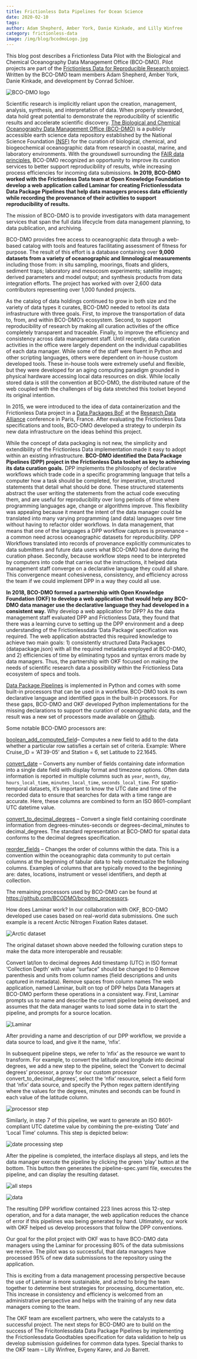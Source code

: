 ```yaml
---
title: Frictionless Data Pipelines for Ocean Science
date: 2020-02-10
tags:
author: Adam Shepherd, Amber York, Danie Kinkade, and Lilly Winfree
category: frictionless-data
image: /img/blog/bcodmoLogo.jpg
---
```


This blog post describes a Frictionless Data Pilot with the Biological and Chemical Oceanography Data Management Office (BCO-DMO). Pilot projects are part of the [Frictionless Data for Reproducible Research project](https://frictionlessdata.io/reproducible-research/). Written by the BCO-DMO team members Adam Shepherd, Amber York, Danie Kinkade, and development by Conrad Schloer.

<!-- more -->

![BCO-DMO logo](./bcodmoLogo.jpg)

Scientific research is implicitly reliant upon the creation, management, analysis, synthesis, and interpretation of data. When properly stewarded, data hold great potential to demonstrate the reproducibility of scientific results and accelerate scientific discovery. [The Biological and Chemical Oceanography Data Management Office (BCO-DMO)](https://www.bco-dmo.org/) is a publicly accessible earth science data repository established by the National Science Foundation [(NSF)](https://www.nsf.gov/) for the curation of biological, chemical, and biogeochemical oceanographic data from research in coastal, marine, and laboratory environments. With the groundswell surrounding the [FAIR data principles](https://doi.org/10.1038/sdata.2016.18), BCO-DMO recognized an opportunity to improve its curation services to better support reproducibility of results, while increasing process efficiencies for incoming data submissions. **In 2019, BCO-DMO worked with the Frictionless Data team at Open Knowledge Foundation to develop a web application called Laminar for creating Frictionlessdata Data Package Pipelines that help data managers process data efficiently while recording the provenance of their activities to support reproducibility of results.**

The mission of BCO-DMO is to provide investigators with data management services that span the full data lifecycle from data management planning, to data publication, and archiving.

BCO-DMO provides free access to oceanographic data through a web-based catalog with tools and features facilitating assessment of fitness for purpose. The result of this effort is a database containing over **9,000 datasets from a variety of oceanographic and limnological measurements** including those from: in situ sampling, moorings, floats and gliders, sediment traps; laboratory and mesocosm experiments; satellite images; derived parameters and model output; and synthesis products from data integration efforts. The project has worked with over 2,600 data contributors representing over 1,000 funded projects. 

As the catalog of data holdings continued to grow in both size and the variety of data types it curates, BCO-DMO needed to retool its data infrastructure with three goals. First, to improve the transportation of data to, from, and within BCO-DMO’s ecosystem. Second, to support reproducibility of research by making all curation activities of the office completely transparent and traceable. Finally, to improve the efficiency and consistency across data management staff. Until recently, data curation activities in the office were largely dependent on the individual capabilities of each data manager. While some of the staff were fluent in Python and other scripting languages, others were dependent on in-house custom developed tools. These in-house tools were extremely useful and flexible, but they were developed for an aging computing paradigm grounded in physical hardware accessing local data resources on disk. While locally stored data is still the convention at BCO-DMO, the distributed nature of the web coupled with the challenges of big data stretched this toolset beyond its original intention. 

In 2015, we were introduced to the idea of data containerization and the Frictionless Data project in a [Data Packages BoF](https://www.rd-alliance.org/data-packages-bof-p6-bof-session.html) at the [Research Data Alliance](https://www.rd-alliance.org/) conference in Paris, France. After evaluating the Frictionless Data specifications and tools, BCO-DMO developed a strategy to underpin its new data infrastructure on the ideas behind this project.

While the concept of data packaging is not new, the simplicity and extendibility of the Frictionless Data implementation made it easy to adopt within an existing infrastructure. **BCO-DMO identified the Data Package Pipelines (DPP) project in the Frictionless Data toolset as key to achieving its data curation goals.** DPP implements the philosophy of declarative workflows which trade code in a specific programming language that tells a computer how a task should be completed, for imperative, structured statements that detail what should be done. These structured statements abstract the user writing the statements from the actual code executing them, and are useful for reproducibility over long periods of time where programming languages age, change or algorithms improve. This flexibility was appealing because it meant the intent of the data manager could be translated into many varying programming (and data) languages over time without having to refactor older workflows. In data management, that means that one of the languages a DPP workflow captures is provenance – a common need across oceanographic datasets for reproducibility. DPP Workflows translated into records of provenance explicitly communicates to data submitters and future data users what BCO-DMO had done during the curation phase. Secondly, because workflow steps need to be interpreted by computers into code that carries out the instructions, it helped data management staff converge on a declarative language they could all share. This convergence meant cohesiveness, consistency, and efficiency across the team if we could implement DPP in a way they could all use.

**In 2018, BCO-DMO formed a partnership with Open Knowledge Foundation (OKF) to develop a web application that would help any BCO-DMO data manager use the declarative language they had developed in a consistent way.** Why develop a web application for DPP? As the data management staff evaluated DPP and Frictionless Data, they found that there was a learning curve to setting up the DPP environment and a deep understanding of the Frictionlessdata ‘Data Package’ specification was required. The web application abstracted this required knowledge to achieve two main goals: 1) consistently structured Data Packages (datapackage.json) with all the required metadata employed at BCO-DMO, and 2) efficiencies of time by eliminating typos and syntax errors made by data managers.  Thus, the partnership with OKF focused on making the needs of scientific research data a possibility within the Frictionless Data ecosystem of specs and tools.

[Data Package Pipelines](https://github.com/frictionlessdata/datapackage-pipelines) is implemented in Python and comes with some built-in processors that can be used in a workflow. BCO-DMO took its own declarative language and identified gaps in the built-in processors. For these gaps, BCO-DMO and OKF developed Python implementations for the missing declarations to support the curation of oceanographic data, and the result was a new set of processors made available on [Github](https://github.com/BCODMO/bcodmo_processors).

Some notable BCO-DMO processors are:

[boolean_add_computed_field](https://github.com/BCODMO/bcodmo_processors#bcodmo_pipeline_processorsboolean_add_computed_field)– Computes a new field to add to the data whether a particular row satisfies a certain set of criteria.
Example: Where Cruise_ID = ‘AT39-05’ and Station = 6, set Latitude to 22.1645.

[convert_date](https://github.com/BCODMO/bcodmo_processors#bcodmo_pipeline_processorsconvert_date) – Converts any number of fields containing date information into a single date field with display format and timezone options. Often data information is reported in multiple columns such as `year`, `month`, `day`, `hours_local_time`, `minutes_local_time`, `seconds_local_time`. For spatio-temporal datasets, it’s important to know the UTC date and time of the recorded data to ensure that searches for data with a time range are accurate. Here, these columns are combined to form an ISO 8601-compliant UTC datetime value.

[convert_to_decimal_degrees](https://github.com/BCODMO/bcodmo_processors#bcodmo_pipeline_processorsconvert_to_decimal_degrees) –  Convert a single field containing coordinate information from degrees-minutes-seconds or degrees-decimal_minutes to decimal_degrees. The standard representation at BCO-DMO for spatial data conforms to the decimal degrees specification.

[reorder_fields](https://github.com/BCODMO/bcodmo_processors#bcodmo_pipeline_processorsreorder_fields) –  Changes the order of columns within the data. This is a convention within the oceanographic data community to put certain columns at the beginning of tabular data to help contextualize the following columns. Examples of columns that are typically moved to the beginning are: dates, locations, instrument or vessel identifiers, and depth at collection. 

The remaining processors used by BCO-DMO can be found at https://github.com/BCODMO/bcodmo_processors. 

How does Laminar work?
In our collaboration with OKF, BCO-DMO developed use cases based on real-world data submissions. One such example is a recent Arctic Nitrogen Fixation Rates dataset.

![Arctic dataset](./bcodmo1.png)

The original dataset shown above needed the following curation steps to make the data more interoperable and reusable:

Convert lat/lon to decimal degrees
Add timestamp (UTC) in ISO format
‘Collection Depth’ with value “surface” should be changed to 0
Remove parenthesis and units from column names (field descriptions and units captured in metadata).
Remove spaces from column names
The web application, named Laminar, built on top of DPP helps Data Managers at BCO-DMO perform these operations in a consistent way. First, Laminar prompts us to name and describe the current pipeline being developed, and assumes that the data manager wants to load some data in to start the pipeline, and prompts for a source location.

![Laminar](./bcodmo2.png)

After providing a name and description of our DPP workflow, we provide a data source to load, and give it the name, ‘nfix’.

In subsequent pipeline steps, we refer to ‘nfix’ as the resource we want to transform. For example, to convert the latitude and longitude into decimal degrees, we add a new step to the pipeline, select the ‘Convert to decimal degrees’ processor, a proxy for our custom processor convert_to_decimal_degrees’, select the ‘nfix’ resource, select a field form that ‘nfix’ data source, and specify the Python regex pattern identifying where the values for the degrees, minutes and seconds can be found in each value of the latitude column.

![processor step](./bcodmo3.png)

Similarly, in step 7 of this pipeline, we want to generate an ISO 8601-compliant UTC datetime value by combining the pre-existing ‘Date’ and ‘Local Time’ columns. This step is depicted below:

![date processing step](./bcodmo4.png)

After the pipeline is completed, the interface displays all steps, and lets the data manager execute the pipeline by clicking the green ‘play’ button at the bottom. This button then generates the pipeline-spec.yaml file, executes the pipeline, and can display the resulting dataset.

![all steps](./bcodmo5.png)

![data](./bcodmo6.png)

The resulting DPP workflow contained 223 lines across this 12-step operation, and for a data manager, the web application reduces the chance of error if this pipelines was being generated by hand. Ultimately, our work with OKF helped us develop processors that follow the DPP conventions.

Our goal for the pilot project with OKF was to have BCO-DMO data managers using the Laminar for processing 80% of the data submissions we receive. The pilot was so successful, that data managers have processed 95% of new data submissions to the repository using the application.

This is exciting from a data management processing perspective because the use of Laminar is more sustainable, and acted to bring the team together to determine best strategies for processing, documentation, etc. This increase in consistency and efficiency is welcomed from an administrative perspective and helps with the training of any new data managers coming to the team.

The OKF team are excellent partners, who were the catalysts to a successful project. The next steps for BCO-DMO are to build on the success of The Fricitonlessdata  Data Package Pipelines by implementing the Frictionlessdata Goodtables specification for data validation to help us develop submission guidelines for common data types. Special thanks to the OKF team – Lilly Winfree, Evgeny Karev, and Jo Barrett.